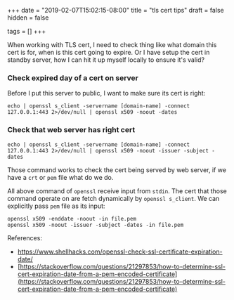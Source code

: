 +++
date = "2019-02-07T15:02:15-08:00"
title = "tls cert tips"
draft = false
hidden = false

tags = []
+++

When working with TLS cert, I need to check thing like what domain this
cert is for, when is this cert going to expire. Or I have setup the cert
in standby server, how I can hit it up myself locally to ensure it's
valid?

### Check expired day of a cert on server

Before I put this server to public, I want to make sure its cert is
right:

```
echo | openssl s_client -servername [domain-name] -connect 127.0.0.1:443 2>/dev/null | openssl x509 -noout -dates
```

### Check that web server has right cert

```
echo | openssl s_client -servername [domain-name] -connect 127.0.0.1:443 2>/dev/null | openssl x509 -noout -issuer -subject -dates
```

Those command works to check the cert being served by web server, if we
have a `crt` or `pem` file what do we do.

All above command of `openssl` receive input from `stdin`. The cert that
those command operate on are fetch dynamically by `openssl s_client`. We
can explicitly pass `pem` file as its input:

```
openssl x509 -enddate -noout -in file.pem
openssl x509 -noout -issuer -subject -dates -in file.pem
```

References:

- [https://www.shellhacks.com/openssl-check-ssl-certificate-expiration-date/
](https://www.shellhacks.com/openssl-check-ssl-certificate-expiration-date/)
- [https://stackoverflow.com/questions/21297853/how-to-determine-ssl-cert-expiration-date-from-a-pem-encoded-certificate](https://stackoverflow.com/questions/21297853/how-to-determine-ssl-cert-expiration-date-from-a-pem-encoded-certificate)
